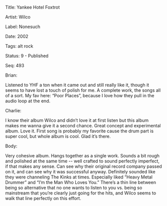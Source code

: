 Title:  Yankee Hotel Foxtrot

Artist: Wilco

Label:  Nonesuch

Date:   2002

Tags:   alt rock

Status: 9 - Published

Seq:    493

Brian: 

Listened to YHF a ton when it came out and still really like it, though it seems to have lost a touch of polish for me. A complete work, the songs all of a sort. My fav here: “Poor Places”, because I love how they pull in the audio loop at the end. 


Charlie: 

I know their album Wilco and didn’t love it at first listen but this album makes me wanna give it a second chance. Great concept and experimental album. Love it. First song is probably my favorite cause the drum part is super cool, but whole album is cool. Glad it’s there. 


Body: 

Very cohesive album. Hangs together as a single work. Sounds a bit rough and polished at the same time -- well crafted to sound perfectly imperfect, if that makes any sense. Can see why their original record company passed on it, and can see why it was successful anyway. Definitely sounded like they were channeling The Kinks at times. Especially liked “Heavy Metal Drummer” and “I’m the Man Who Loves You.” There’s a thin line between being so alternative that no one wants to listen to you vs. being so mainstream that you’re clearly just going for the hits, and Wilco seems to walk that line perfectly on this effort. 

